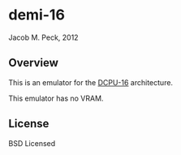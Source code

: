 # demi-16
Jacob M. Peck, 2012

## Overview
This is an emulator for the [DCPU-16](http://0x10c.com/doc/dcpu-16.txt) architecture.

This emulator has no VRAM.

## License
BSD Licensed
